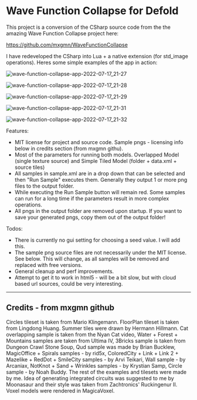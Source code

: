 # Wave Function Collapse for Defold

This project is a conversion of the CSharp source code from the the amazing Wave Function Collapse project here:

https://github.com/mxgmn/WaveFunctionCollapse

I have redeveloped the CSharp into Lua + a native extension (for std_image operations). 
Heres some simple examples of the app in action:

![wave-function-collapse-app-2022-07-17_21-27](https://user-images.githubusercontent.com/3954182/179398212-3de9c6c3-8d9f-4b94-8c95-86d1019e9ce2.png)

![wave-function-collapse-app-2022-07-17_21-28](https://user-images.githubusercontent.com/3954182/179398218-e1395f58-6309-4d0a-83d9-9cefb8af29cd.png)

![wave-function-collapse-app-2022-07-17_21-29](https://user-images.githubusercontent.com/3954182/179398227-853eb6f6-c7b9-495c-8aeb-63074088f85b.png)

![wave-function-collapse-app-2022-07-17_21-31](https://user-images.githubusercontent.com/3954182/179398238-655a898a-555e-46ff-b9c5-912d97a01e0f.png)

![wave-function-collapse-app-2022-07-17_21-32](https://user-images.githubusercontent.com/3954182/179398241-124a53f6-30fc-4aba-962f-6b494b1bce2a.png)

Features:

- MIT license for project and source code. Sample pngs - licensing info below in credits section (from mxgmn githu).
- Most of the parameters for running both models. Overlapped Model (single texture source) and Simple Tiled Model (folder + data.xml + source tiles)
- All samples in sample.xml are in a drop down that can be selected and then "Run Sample" executes them. Generally they output 1 or more png files to the output folder.
- While executing the Run Sample button will remain red. Some samples can run for a long time if the parameters result in more complex operations.
- All pngs in the output folder are removed upon startup. If you want to save your generated pngs, copy them out of the output folder!

Todos:
- There is currently no gui setting for choosing a seed value. I will add this.
- The sample png source files are not necessarily under the MIT license. See below. This will change, as all samples will be removed and replaced with free versions.
- General cleanup and perf improvements.
- Attempt to get it to work in html5 - will be a bit slow, but with cloud based url sources, could be very interesting.

---
## Credits - from mxgmn github

Circles tileset is taken from Mario Klingemann. FloorPlan tileset is taken from Lingdong Huang. Summer tiles were drawn by Hermann Hillmann. Cat overlapping sample is taken from the Nyan Cat video, Water + Forest + Mountains samples are taken from Ultima IV, 3Bricks sample is taken from Dungeon Crawl Stone Soup, Qud sample was made by Brian Bucklew, MagicOffice + Spirals samples - by rid5x, ColoredCity + Link + Link 2 + Mazelike + RedDot + SmileCity samples - by Arvi Teikari, Wall sample - by Arcaniax, NotKnot + Sand + Wrinkles samples - by Krystian Samp, Circle sample - by Noah Buddy. The rest of the examples and tilesets were made by me. Idea of generating integrated circuits was suggested to me by Moonasaur and their style was taken from Zachtronics' Ruckingenur II. Voxel models were rendered in MagicaVoxel.
